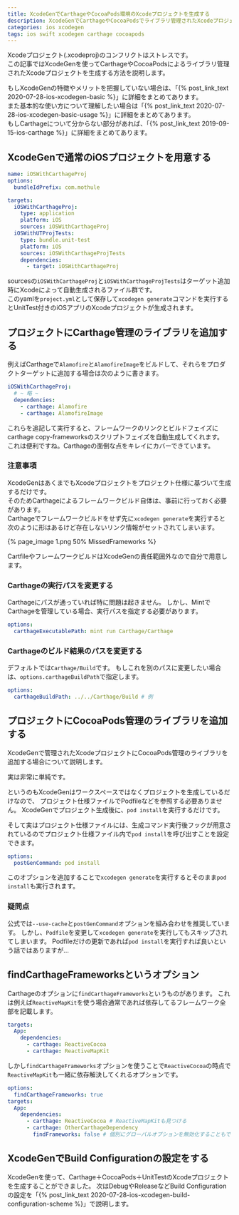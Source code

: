 ```yaml
---
title: XcodeGenでCarthageやCocoaPods環境のXcodeプロジェクトを生成する
description: XcodeGenでCarthageやCocoaPodsでライブラリ管理されたXcodeプロジェクトを生成する流れを説明します。
categories: ios xcodegen
tags: ios swift xcodegen carthage cocoapods
---
```

Xcodeプロジェクト(.xcodeproj)のコンフリクトはストレスです。  
この記事ではXcodeGenを使ってCarthageやCocoaPodsによるライブラリ管理されたXcodeプロジェクトを生成する方法を説明します。

もしXcodeGenの特徴やメリットを把握していない場合は、「{% post_link_text 2020-07-28-ios-xcodegen-basic %}」に詳細をまとめてあります。  
また基本的な使い方について理解したい場合は「{% post_link_text 2020-07-28-ios-xcodegen-basic-usage %}」に詳細をまとめてあります。  
もしCarthageについて分からない部分があれば、「{% post_link_text 2019-09-15-ios-carthage %}」に詳細をまとめてあります。



## XcodeGenで通常のiOSプロジェクトを用意する

```yml
name: iOSWithCarthageProj
options:
  bundleIdPrefix: com.mothule

targets:
  iOSWithCarthageProj:
    type: application
    platform: iOS
    sources: iOSWithCarthageProj
  iOSWithUTProjTests:
    type: bundle.unit-test
    platform: iOS
    sources: iOSWithCarthageProjTests
    dependencies:
      - target: iOSWithCarthageProj
```

sourcesの`iOSWithCarthageProj`と`iOSWithCarthageProjTests`はターゲット追加時にXcodeによって自動生成されるファイル群です。  
このyamlを`project.yml`として保存して`xcodegen generate`コマンドを実行するとUnitTest付きのiOSアプリのXcodeプロジェクトが生成されます。


## プロジェクトにCarthage管理のライブラリを追加する

例えばCarthageで`Alamofire`と`AlamofireImage`をビルドして、それらをプロダクトターゲットに追加する場合は次のように書きます。

```yml
iOSWithCarthageProj:
  # ~ 略 ~
  dependencies:
    - carthage: Alamofire
    - carthage: AlamofireImage
```

これらを追記して実行すると、フレームワークのリンクとビルドフェイズにcarthage copy-frameworksのスクリプトフェイズを自動生成してくれます。  
これは便利ですね。Carthageの面倒な点をキレイにカバーできています。

### 注意事項
XcodeGenはあくまでもXcodeプロジェクトをプロジェクト仕様に基づいて生成するだけです。  
そのためCarthageによるフレームワークビルド自体は、事前に行っておく必要があります。  
Carthageでフレームワークビルドをせず先に`xcodegen generate`を実行すると次のように形はあるけど存在しないリンク情報がセットされてしまいます。

{% page_image 1.png 50% MissedFrameworks %}

CartfileやフレームワークビルドはXcodeGenの責任範囲外なので自分で用意します。

### Carthageの実行パスを変更する

Carthageにパスが通っていれば特に問題は起きません。
しかし、MintでCarthageを管理している場合、実行パスを指定する必要があります。

```yml
options:
  carthageExecutablePath: mint run Carthage/Carthage
```

### Carthageのビルド結果のパスを変更する

デフォルトでは`Carthage/Build`です。
もしこれを別のパスに変更したい場合は、`options.carthageBuildPath`で指定します。

```yml
options:
  carthageBuildPath: ../../Carthage/Build # 例
```

## プロジェクトにCocoaPods管理のライブラリを追加する

XcodeGenで管理されたXcodeプロジェクトにCocoaPods管理のライブラリを追加する場合について説明します。

実は非常に単純です。

というのもXcodeGenはワークスペースではなくプロジェクトを生成しているだけなので、
プロジェクト仕様ファイルでPodfileなどを参照する必要ありません。
XcodeGenでプロジェクト生成後に、`pod install`を実行するだけです。

そして実はプロジェクト仕様ファイルには、生成コマンド実行後フックが用意されているのでプロジェクト仕様ファイル内で`pod install`を呼び出すことを設定できます。

```yml
options:
  postGenCommand: pod install
```

このオプションを追加することで`xcodegen generate`を実行するとそのまま`pod install`も実行されます。

### 疑問点
公式では`--use-cache`と`postGenCommand`オプションを組み合わせを推奨しています。
しかし、`Podfile`を変更して`xcodegen generate`を実行してもスキップされてしまいます。
Podfileだけの更新であれば`pod install`を実行すれば良いという話ではありますが…

## findCarthageFrameworksというオプション

Carthageのオプションに`findCarthageFrameworks`というものがあります。
これは例えば`ReactiveMapKit`を使う場合通常であれば依存してるフレームワーク全部を記載します。

```yml
targets:
  App:
    dependencies:
      - carthage: ReactiveCocoa
      - carthage: ReactiveMapKit
```

しかし`findCarthageFrameworks`オプションを使うことで`ReactiveCocoa`の時点で`ReactiveMapKit`も一緒に依存解決してくれるオプションです。

```yml
options:
  findCarthageFrameworks: true
targets:
  App:
    dependencies:
      - carthage: ReactiveCocoa # ReactiveMapKitも見つける
      - carthage: OtherCarthageDependency
        findFrameworks: false # 個別にグローバルオプションを無効化することもできる
```

## XcodeGenでBuild Configurationの設定をする
XcodeGenを使って、Carthage＋CocoaPods＋UnitTestのXcodeプロジェクトを生成することができました。
次はDebugやReleaseなどBuild Configurationの設定を「{% post_link_text 2020-07-28-ios-xcodegen-build-configuration-scheme %}」で説明します。
